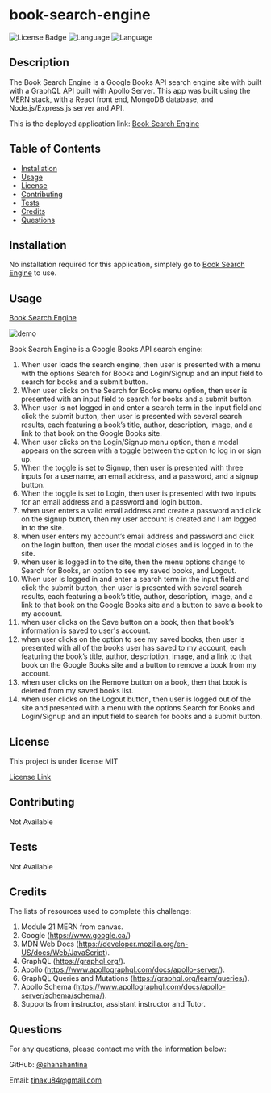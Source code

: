 # book-search-engine

  ![License Badge](https://img.shields.io/badge/License-MIT-brightgreen.svg) ![Language](https://img.shields.io/github/languages/count/shanshantina/book-search-engine?style=plastic&logo=appveyor&color=ff69b4) ![Language](https://img.shields.io/github/languages/top/shanshantina/book-search-engine?style=flat&logo=appveyor&color=blueviolet)
  

  ## Description
  The Book Search Engine is a Google Books API search engine site with built with a GraphQL API built with Apollo Server. This app was built using the MERN stack, with a React front end, MongoDB database, and Node.js/Express.js server and API.

  This is the deployed application link: [Book Search Engine](https://book-search-engine-shanshanxu.herokuapp.com/)


  ## Table of Contents
  * [Installation](#installation)
  * [Usage](#usage)
  * [License](#license)
  * [Contributing](#contributing)
  * [Tests](#tests)
  * [Credits](#credits)
  * [Questions](#questions)

  ## Installation
  No installation required for this application, simplely go to [Book Search Engine](https://book-search-engine-shanshanxu.herokuapp.com/) to use.

  ## Usage

   [Book Search Engine](https://book-search-engine-shanshanxu.herokuapp.com/)

   ![demo](./public/assets/image/demo.gif)

  Book Search Engine is a Google Books API search engine: 
  1. When user loads the search engine, then user is presented with a menu with the options Search for Books and Login/Signup and an input field to search for books and a submit button. 
  2. When user clicks on the Search for Books menu option, then user is presented with an input field to search for books and a submit button.      
  3. When user is not logged in and enter a search term in the input field and click the submit button, then user is presented with several search results, each featuring a book’s title, author, description, image, and a link to that book on the Google Books site.
  4. When user clicks on the Login/Signup menu option, then a modal appears on the screen with a toggle between the option to log in or sign up.
  5. When the toggle is set to Signup, then user is presented with three inputs for a username, an email address, and a password, and a signup button.
  6. When the toggle is set to Login, then user is presented with two inputs for an email address and a password and login button.
  7. when user enters a valid email address and create a password and click on the signup button, then my user account is created and I am logged in to the site.
  8. when user enters my account’s email address and password and click on the login button, then user the modal closes and is logged in to the site.
  9. when user is logged in to the site, then the menu options change to Search for Books, an option to see my saved books, and Logout.
  10. When user is logged in and enter a search term in the input field and click the submit button, then user is presented with several search results, each featuring a book’s title, author, description, image, and a link to that book on the Google Books site and a button to save a book to my account.
  11. when user clicks on the Save button on a book, then that book’s information is saved to user's account.
  12. when user clicks on the option to see my saved books, then user is presented with all of the books user has saved to my account, each featuring the book’s title, author, description, image, and a link to that book on the Google Books site and a button to remove a book from my account.
  13. when user clicks on the Remove button on a book, then that book is deleted from my saved books list.
  14. when user clicks on the Logout button, then user is logged out of the site and presented with a menu with the options Search for Books and Login/Signup and an input field to search for books and a submit button.

  ## License
  
  This project is under license MIT
  
  [License Link](https://choosealicense.com/licenses/)

  ## Contributing
  Not Available 

  ## Tests
  Not Available

  ## Credits
  The lists of resources used to complete this challenge: 
  1. Module 21 MERN from canvas. 
  2. Google (https://www.google.ca/) 
  3. MDN Web Docs (https://developer.mozilla.org/en-US/docs/Web/JavaScript).
  4. GraphQL (https://graphql.org/).
  5. Apollo (https://www.apollographql.com/docs/apollo-server/). 
  6. GraphQL Queries and Mutations (https://graphql.org/learn/queries/).
  7. Apollo Schema (https://www.apollographql.com/docs/apollo-server/schema/schema/).
  8. Supports from instructor, assistant instructor and Tutor.

  ## Questions

  For any questions, please contact me with the information below:

  GitHub: [@shanshantina](https://github.com/shanshantina)

  
  Email: tinaxu84@gmail.com